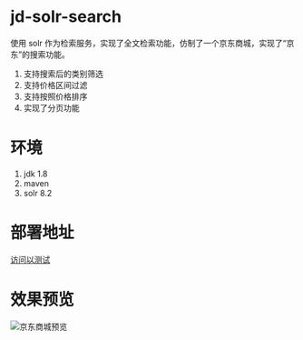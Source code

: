 # jd-solr-search
使用 solr 作为检索服务，实现了全文检索功能，仿制了一个京东商城，实现了“京东”的搜索功能。

1. 支持搜索后的类别筛选
2. 支持价格区间过滤
3. 支持按照价格排序
4. 实现了分页功能

# 环境
1. jdk 1.8
2. maven
3. solr 8.2

# 部署地址
[访问以测试](http://167.71.143.69:8080/jd/product/list)

# 效果预览
![京东商城预览](https://github.com/mingtingouyang/jd-solr-search/blob/master/jd.gif)
